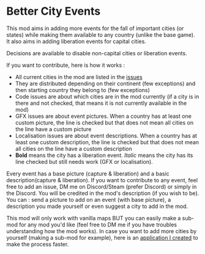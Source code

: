 # Better City Events
This mod aims in adding more events for the fall of important cities (or states) while making them available to any country (unlike the base game). It also aims in adding liberation events for capital cities.

Decisions are available to disable non-capital cities or liberation events.

If you want to contribute, here is how it works :
- All current cities in the mod are listed in the [issues](https://github.com/YummYume/BetterCityEvents/issues)
- They are distributed depending on their continent (few exceptions) and then starting country they belong to (few exceptions)
- Code issues are about which cities are in the mod currently (if a city is in there and not checked, that means it is not currently available in the mod)
- GFX issues are about event pictures. When a country has at least one custom picture, the line is checked but that does not mean all cities on the line have a custom picture
- Localisation issues are about event descriptions. When a country has at least one custom description, the line is checked but that does not mean all cities on the line have a custom description
- **Bold** means the city has a liberation event. _Italic_ means the city has its line checked but still needs work (GFX or localisation).

Every event has a base picture (capture & liberation) and a basic description(capture & liberation). If you want to contribute to any event, feel free to add an issue, DM me on Discord/Steam (prefer Discord) or simply in the Discord. You will be credited in the mod's description (if you wish to be).
You can : send a picture to add on an event (with base picture), a description you made yourself or even suggest a city to add in the mod.

This mod will only work with vanilla maps BUT you can easily make a sub-mod for any mod you'd like (feel free to DM me if you have troubles understanding how the mod works).
In case you want to add more cities by yourself (making a sub-mod for example), here is an [application I created](https://github.com/YummYume/BetterCityEvents-Code-Creator) to make the process faster.
